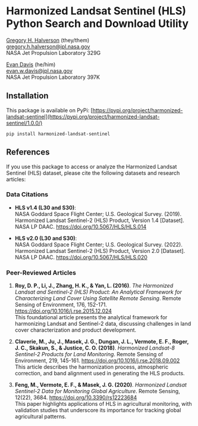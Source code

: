 # Harmonized Landsat Sentinel (HLS) Python Search and Download Utility

[Gregory H. Halverson](https://github.com/gregory-halverson-jpl) (they/them)<br>
[gregory.h.halverson@jpl.nasa.gov](mailto:gregory.h.halverson@jpl.nasa.gov)<br>
NASA Jet Propulsion Laboratory 329G

[Evan Davis](https://github.com/evandjpl) (he/him)<br>
[evan.w.davis@jpl.nasa.gov](mailto:evan.w.davis@jpl.nasa.gov)<br>
NASA Jet Propulsion Laboratory 397K

## Installation

This package is available on PyPi: [https://pypi.org/project/harmonized-landsat-sentinel](https://pypi.org/project/harmonized-landsat-sentinel/1.0.0/)

```
pip install harmonized-landsat-sentinel
```

## References

If you use this package to access or analyze the Harmonized Landsat Sentinel (HLS) dataset, please cite the following datasets and research articles:

### Data Citations

- **HLS v1.4 (L30 and S30)**:  
  NASA Goddard Space Flight Center; U.S. Geological Survey. (2019). Harmonized Landsat Sentinel-2 (HLS) Product, Version 1.4 [Dataset]. NASA LP DAAC. https://doi.org/10.5067/HLS/HLS.014

- **HLS v2.0 (L30 and S30)**:  
  NASA Goddard Space Flight Center; U.S. Geological Survey. (2022). Harmonized Landsat Sentinel-2 (HLS) Product, Version 2.0 [Dataset]. NASA LP DAAC. https://doi.org/10.5067/HLS/HLS.020

### Peer-Reviewed Articles

1. **Roy, D. P., Li, J., Zhang, H. K., & Yan, L. (2016)**. *The Harmonized Landsat and Sentinel-2 (HLS) Product: An Analytical Framework for Characterizing Land Cover Using Satellite Remote Sensing*. Remote Sensing of Environment, 176, 152-171. https://doi.org/10.1016/j.rse.2015.12.024  
   This foundational article presents the analytical framework for harmonizing Landsat and Sentinel-2 data, discussing challenges in land cover characterization and product development.

2. **Claverie, M., Ju, J., Masek, J. G., Dungan, J. L., Vermote, E. F., Roger, J. C., Skakun, S., & Justice, C. O. (2018)**. *Harmonized Landsat-8 Sentinel-2 Products for Land Monitoring*. Remote Sensing of Environment, 219, 145-161. https://doi.org/10.1016/j.rse.2018.09.002  
   This article describes the harmonization process, atmospheric correction, and band alignment used in generating the HLS products.

3. **Feng, M., Vermote, E. F., & Masek, J. G. (2020)**. *Harmonized Landsat Sentinel-2 Data for Monitoring Global Agriculture*. Remote Sensing, 12(22), 3684. https://doi.org/10.3390/rs12223684  
   This paper highlights applications of HLS in agricultural monitoring, with validation studies that underscore its importance for tracking global agricultural patterns.
